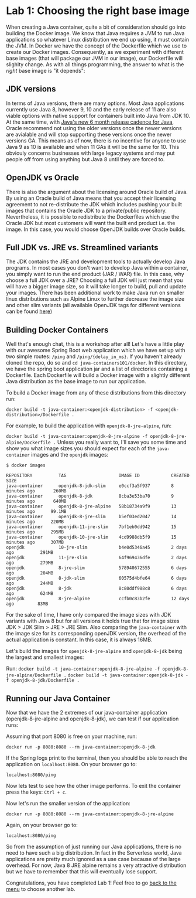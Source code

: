 # Lab 1: Choosing the right base image

When creating a Java container, quite a bit of consideration should go into building the Docker image. We know that Java requires a JVM to run Java applications so whatever Linux distribution we end up using, it must contain the JVM. In Docker we have the concept of the Dockerfile which we use to create our Docker images. Consequently, as we experiment with different base images (that will package our JVM in our image), our Dockerfile will slighlty change. As with all things programming, the answer to what is the _right_ base image is "it depends":

## JDK versions

In terms of Java versions, there are many options. Most Java applications currently use Java 8, however 9, 10 and the early release of 11 are also viable options with native support for containers built into Java from JDK 10. At the same time, with [Java's new 6 month release cadence for Java](https://blogs.oracle.com/java-platform-group/update-and-faq-on-the-java-se-release-cadence), Oracle recommend not using the older versions once the newer versions are avialable and will stop supporting these versions once the newer versions GA. This means as of now, there is no incentive for anyone to use Java 9 as 10 is available and when 11 GAs it will be the same for 10. This obviouly concerns businesses with large legacy systems and may put people off from using anything but Java 8 until they are forced to. 

## OpenJDK vs Oracle

There is also the argument about the licensing around Oracle build of Java. By using an Oracle build of Java means that you accept their licensing agreement to not re-distribute the JDK which includes pushing your built images that contains the Oracle JDK to a private/public repository. Nevertheless, it is possible to redistribute the Dockerfiles which use the Oracle JDK but most customers will want the built end product i.e. the image. In this case, you would choose OpenJDK builds over Oracle builds. 

## Full JDK vs. JRE vs. Streamlined variants 

The JDK contains the JRE and development tools to actually develop Java programs. In most cases you don't want to develop Java within a container, you simply want to run the end product (JAR / WAR) file. In this case, why choose a full JDK over a JRE? Choosing a full JDK will just mean that you will have a bigger image size, so it will take longer to build, pull and update your images. There has been additional work to make Java run on smaller linux distributions such as Alpine Linux to further decrease the image size and other slim variants (all available OpenJDK tags for different versions can be found [here](https://hub.docker.com/_/openjdk/))

## Building Docker Containers

Well that's enough chat, this is a workshop after all! Let's have a little play with our awesome Spring Boot web application which we have set up with two simple routes: `/ping` and `/ping/{delay_in_ms}`. If you haven't already cloned the repo, do so and `cd java-containers101/docker`. In this directory, we have the spring boot application jar and a list of directories containing a Dockerfile. Each Dockerfile will build a Docker image with a slightly different Java distribution as the base image to run our application. 

To build a Docker image from any of these distributions from this directory run:

`docker build -t java-container:<openjdk-distribution> -f <openjdk-distribution>/Dockerfile .`

For example, to build the application with `openjdk-8-jre-alpine`, run:

`docker build -t java-container:openjdk-8-jre-alpine -f openjdk-8-jre-alpine/Dockerfile .`
Unless you really want to, I'll save you some time and show you what image sizes you should expect for each of the `java-container` images and the `openjdk` images:

```
$ docker images

REPOSITORY          TAG                    IMAGE ID            CREATED             SIZE
java-container      openjdk-8-jdk-slim     e0ccf3a5f937        8 minutes ago       260MB
java-container      openjdk-8-jdk          8cba3e53ba70        9 minutes ago       640MB
java-container      openjdk-8-jre-alpine   58b18734a9f9        13 minutes ago      99.1MB
java-container      openjdk-8-jre-slim     b5ef03ed2047        14 minutes ago      220MB
java-container      openjdk-11-jre-slim    7bf1eb0dd942        15 minutes ago      295MB
java-container      openjdk-10-jre-slim    4cd9988db5f9        15 minutes ago      307MB
openjdk             10-jre-slim            b4e0d5346a45        2 days ago          291MB
openjdk             11-jre-slim            64f969436dfe        2 days ago          279MB
openjdk             8-jre-slim             578940672555        6 days ago          204MB
openjdk             8-jdk-slim             60575d4bfe64        6 days ago          244MB
openjdk             8-jdk                  8c80ddf988c8        6 days ago          624MB
openjdk             8-jre-alpine           ccfb0c83b2fe        12 days ago         83MB
```

For the sake of time, I have only compared the image sizes with JDK variants with Java 8 but for all versions it holds true that for image sizes JDK > JDK Slim > JRE > JRE Slim. Also comparing the `java-container` with the image size for its corresponding openJDK version, the overhead of the actual application is constant. In this case, it is always 16MB. 

Let's build the images for `openjdk-8-jre-alpine` and `openjdk-8-jdk` being the largest and smallest images:

Run:
`docker build -t java-container:openjdk-8-jre-alpine -f openjdk-8-jre-alpine/Dockerfile .`
`docker build -t java-container:openjdk-8-jdk -f openjdk-8-jdk/Dockerfile .`

## Running our Java Container 

Now that we have the 2 extremes of our java-container application (openjdk-8-jre-alpine and openjdk-8-jdk), we can test if our application runs:

Assuming that port 8080 is free on your machine, run:

`docker run -p 8080:8080 --rm java-container:openjdk-8-jdk`

If the Spring logs print to the terminal, then you should be able to reach the application on `localhost:8080`. On your browser go to:

`localhost:8080/ping`

Now lets test to see how the other image performs. To exit the container press the keys: `Ctrl + c`.

Now let's run the smaller version of the application:

`docker run -p 8080:8080 --rm java-container:openjdk-8-jre-alpine`

Again, on your browser go to:

`localhost:8080/ping`

So from the assumption of just running our Java applications, there is no need to have such a big distribution. In fact in the Serverless world, Java applications are pretty much ignored as a use case because of the large overhead. For now, Java 8 JRE alpine remains a very attractive distribution but we have to remember that this will eventually lose support. 

Congratulations, you have completed Lab 1! Feel free to go [back to the menu](../README.md) to choose another lab.
